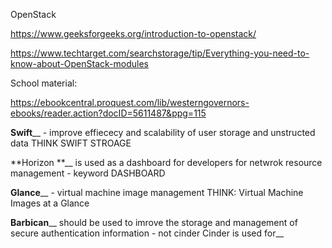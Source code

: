 OpenStack

https://www.geeksforgeeks.org/introduction-to-openstack/

https://www.techtarget.com/searchstorage/tip/Everything-you-need-to-know-about-OpenStack-modules

School material:

https://ebookcentral.proquest.com/lib/westerngovernors-ebooks/reader.action?docID=5611487&ppg=115


**Swift**__ - improve effiececy and scalability of user storage and unstructed data THINK SWIFT STROAGE

**Horizon **__ is used as a dashboard for developers for netwrok resource management - keyword DASHBOARD 

**Glance**__ - virtual machine image management THINK: Virtual Machine Images at a Glance

**Barbican**__ should be used to imrove the storage and management of secure authentication information - not cinder
Cinder is used for__
